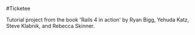 #Ticketee

Tutorial project from the book 'Rails 4 in action' by Ryan Bigg, Yehuda Katz, Steve Klabnik, and Rebecca Skinner.
